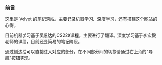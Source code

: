 ### 前言

这里是 Velvet 的笔记网站。主要记录机器学习、深度学习，还有搭建这个网站的心得。

目前机器学习基于吴恩达的CS229课程，主要进行了翻译。深度学习基于李宏毅老师的课程，目前还是简易的笔记阶段。

通过侧边栏可以直接进入对应的部分，在不同部分间的切换请通过右上角的"导航"按钮实现。